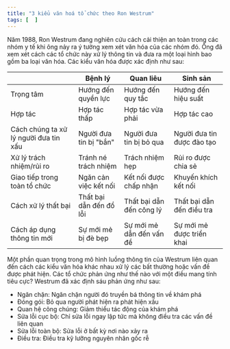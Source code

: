 ```yaml
---
title: "3 kiểu văn hoá tổ chức theo Ron Westrum"
tags: [  ]
---
```


Năm 1988, Ron Westrum đang nghiên cứu cách cải thiện an toàn trong các nhóm y tế khi ông nảy ra ý tưởng xem xét văn hóa của các nhóm đó. Ông đã xem xét cách các tổ chức này xử lý thông tin và đưa ra một loại hình bao gồm ba loại văn hóa. Các kiểu văn hóa được xác định như sau:

|                                       | **Bệnh lý**             | **Quan liêu**            | **Sinh sản**               |
| ------------------------------------- | ----------------------- | ------------------------ | -------------------------- |
| Trọng tâm                             | Hướng đến quyền lực     | Hướng đến quy tắc        | Hướng đến hiệu suất        |
| Hợp tác                               | Hợp tác thấp            | Hợp tác vừa phải         | Hợp tác cao                |
| Cách chúng ta xử lý người đưa tin xấu | Người đưa tin bị "bắn"  | Người đưa tin bị bỏ qua  | Người đưa tin được đào tạo |
| Xử lý trách nhiệm/rủi ro              | Tránh né trách nhiệm    | Trách nhiệm hẹp          | Rủi ro được chia sẻ        |
| Giao tiếp trong toàn tổ chức          | Ngăn cản việc kết nối   | Kết nối được chấp nhận   | Khuyến khích kết nối       |
| Cách xử lý thất bại                   | Thất bại dẫn đến đổ lỗi | Thất bại dẫn đến công lý | Thất bại dẫn đến điều tra  |
| Cách áp dụng thông tin mới            | Sự mới mẻ bị đè bẹp     | Sự mới mẻ dẫn đến vấn đề | Sự mới mẻ được triển khai  |


Một phần quan trọng trong mô hình luồng thông tin của Westrum liên quan đến cách các kiểu văn hóa khác nhau xử lý các bất thường hoặc vấn đề được phát hiện.
Các tổ chức phản ứng như thế nào với một điều mang tính tiêu cực? Westrum đã xác định sáu phản ứng như sau:
* Ngăn chặn: Ngăn chặn người đó truyền bá thông tin về khám phá
* Đóng gói: Bỏ qua người phát hiện ra phát hiện xấu
* Quan hệ công chúng: Giảm thiểu tác động của khám phá
* Sửa lỗi cục bộ: Chỉ sửa lỗi ngay lập tức mà không điều tra các vấn đề liên quan
* Sửa lỗi toàn bộ: Sửa lỗi ở bất kỳ nơi nào xảy ra
* Điều tra: Điều tra kỹ lưỡng nguyên nhân gốc rễ